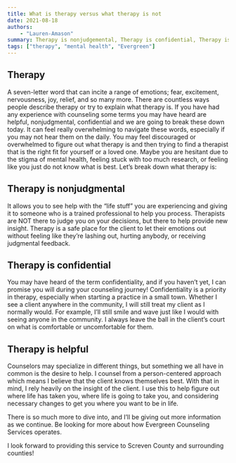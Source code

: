 ```yaml
---
title: What is therapy versus what therapy is not
date: 2021-08-18
authors:
    - "Lauren-Amason"
summary: Therapy is nonjudgemental, Therapy is confidential, Therapy is helpful
tags: ["therapy", "mental health", "Evergreen"]
---
```

## Therapy

A seven-letter word that can incite a range of emotions; fear, excitement, nervousness, joy, relief, and so many more.  There are countless ways people describe therapy or try to explain what therapy is. If you have had any experience with counseling some terms you may have heard are helpful, nonjudgmental, confidential and we are going to break these down today.  It can feel really overwhelming to navigate these words, especially if you may not hear them on the daily. You may feel discouraged or overwhelmed to figure out what therapy is and then trying to find a therapist that is the right fit for yourself or a loved one.  Maybe you are hesitant due to the stigma of mental health, feeling stuck with too much research, or feeling like you just do not know what is best.  Let’s break down what  therapy is:

## Therapy is nonjudgmental

It allows you to see help with the “life stuff” you are experiencing and giving it to someone who is a trained professional to help you process.  Therapists are NOT there to judge you on your decisions, but there to help provide new insight. Therapy is a safe place for the client to let their emotions out without feeling like they’re lashing out, hurting anybody, or receiving judgmental feedback.

## Therapy is confidential

You may have heard of the term confidentiality, and if you haven’t yet, I can promise you will during your counseling journey! Confidentiality is a priority in therapy, especially when starting a practice in a small town. Whether I see a client anywhere in the community, I will still treat my client as I normally would. For example, I’ll still smile and wave just like I would with seeing anyone in the community. I always leave the ball in the client’s court on what is comfortable or uncomfortable for them.

## Therapy is helpful

 Counselors may specialize in different things, but something we all have in common is the desire to help. I counsel from a person-centered approach which means I believe that the client knows themselves best. With that in mind, I rely heavily on the insight of the client. I use this to help figure out where life has taken you, where life is going to take you, and considering necessary changes to get you where you want to be in life.

There is so much more to dive into, and I’ll be giving out more information as we continue. Be looking for more about how Evergreen Counseling Services operates.

I look forward to providing this service to Screven County and surrounding counties!
